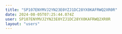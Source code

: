 ```yaml
---
title: "SP107ENYMVJ2YN23E0YZJ1DC28YX0KAFRWQ2XR0R"
date: 2024-08-05T07:25:44.074Z
user: SP107ENYMVJ2YN23E0YZJ1DC28YX0KAFRWQ2XR0R
layout: "users"
---
```

    